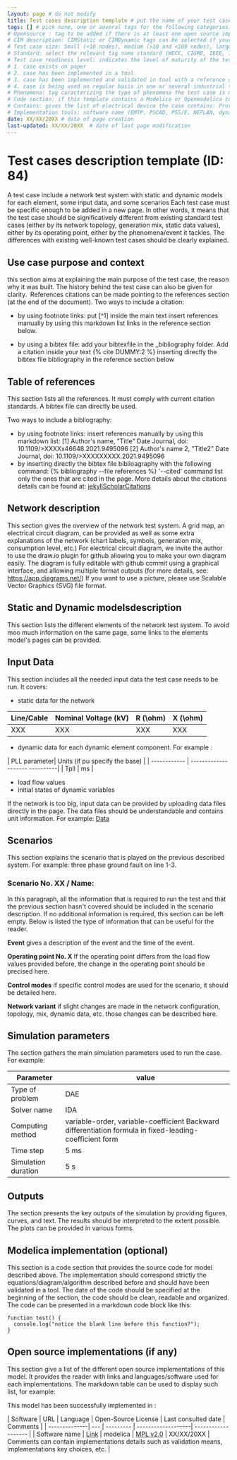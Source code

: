 ```yaml
---
layout: page # do not modify
title: Test cases description template # put the name of your test case, try to be as specific as possible
tags: [] # pick none, one or several tags for the following categories:
# Opensource : tag to be added if there is at least one open source implementation of this test case
# CIM description: CIMStatic or CIMDynamic tags can be selected if your test case can be exported with CIM standard
# Test case size: Small (<10 nodes), medium (>10 and <100 nodes), large (>100 nodes)
# Standard: select the relevant tag name standard (WECC, CIGRE, IEEE, IEC, etc.) if your test case is included in a standard.
# Test case readiness level: indicates the level of maturity of the test case: 
# 1. case exists on paper
# 2. case has been implemented in a tool
# 3. case has been implemented and validated in tool with a reference or field measures.
# 4. case is being used on regular basis in one or several industrial tools
# Phenomena: tag caracterizing the type of phenomena the test case is meant to highlight. For example: Short term Voltage, long term voltage, small signal,  frequency, converter driven instability slow interaction, converter driven instability fast interaction, resonance, restoration, etc.
# Code section: if this template contains a Modelica or Openmodelica code section in line with the network description and equations, use the tag CodeImplementation
# Contains: gives the list of electrical device the case contains: Protection, line, bus, machines, synchronous generator, transformer, controllers, capacitors, sources, excitation system, automatic voltage regulator, PSS, PLL, Governor, load, sensors, wind generation, solar generation, load, HVDC, synchronous condensers, DLR, etc.
# Implementation tools: software name (EMTP, PSCAD, PSS/E, NEPLAN, dynawo, DPSIM, Power Factory, Matlab, STEPSS, RTDS, Opal RT, powerworld, GE PSLF) to be used as tag if your test case is implemented in specific software 
date: XX/XX/20XX # date of page creation 
last-updated: XX/XX/20XX  # date of last page modification 
---
```


# Test cases description template (ID: 84)
<!-- give the title and the identifier to the test case. We recommend to put the issue id generated by colib github. -->

 A test case include a network test system with static and dynamic models for each element, some input data, and some scenarios
 Each test case must be specific enough to be added in a new page. In other words, it means that the test case should be significatively different from existing standard test cases (either by its network topology, generation mix, static data values), either by its operating point, either by the phenomena/event it tackles. The differences with existing well-known test cases should be clearly explained.

## Use case purpose​ and context

this section aims at explaining the main purpose of the test case, the reason why it was built. The history behind the test case can also be given for clarity. ​
References citations can be made pointing to the references section (at the end of the document). Two ways to include a citation:

- by using footnote links:
  put [^1] inside the main text
  insert references manually by using this markdown list links in the reference section below.
  
- by using a bibtex file:
  add your bibtexfile in the _bibliography folder.
  Add a citation inside your text {% cite DUMMY:2 %}
  inserting directly the bibtex file bibliography in the reference section below

## Table of references

This section lists all the references. It must comply with current citation standards. A bibtex file can directly be used.

 Two ways to include a bibliography:

- by using footnote links:
  insert references manually by using this markdown list:
  <a id="1">[1]</a> Author's name, "Title" Date Journal, doi: 10.1109/>XXXXx46648.2021.9495096
  <a id="2">[2]</a> Author's name 2, "Title2" Date Journal, doi: 10.1109/>XXXXXXXXX.2021.9495096
- by inserting directly the bibtex file biblioagraphy with the following command:
{% bibliography --file references  %}
'--cited' command list only the ones that are cited in the page.
More details about the citations details can be found at: [jekyllScholarCitations](https://github.com/inukshuk/jekyll-scholar#citations)

## Network ​description

This section gives the overview of the network test system. A grid map, an electrical circuit diagram,  can be provided as well as some extra explanations of the network (chart labels, symbols, generation mix, consumption level, etc.)
For electrical circuit diagram, we invite the author to use the draw.io plugin for github allowing you to make your own diagram easily. The diagram is fully editable with github commit using a graphical interface, and allowing multiple format outputs (for more details, see: https://app.diagrams.net/)
If you want to use a picture, please use Scalable Vector Graphics (SVG) file format.

## Static and Dynamic models​ description

This section lists the different elements of the network test system. To avoid moo much information on the same page, some links to the elements model's pages can be provided.

## Input Data

This section includes all the needed input data the test case needs to be run.
It covers:

- static data for the network

| Line/Cable  | Nominal Voltage (kV) |  R (\ohm) |  X (\ohm)  |
| ----------- | -------------------- | --------- | ---------- |
| XXX         |    XXX               |   XXX     | XXX        |

- dynamic data for each dynamic element component. For example :

| PLL parameter| Units (if pu specify the base) |
| ------------ | -------------------- ----------|
| Tpll         |   ms                           |

- load flow values
- initial states of dynamic variables

If the network is too big, input data can be provided by uploading data files directly in the page. The data files should be understandable and contains unit information. 
For example: [Data](data.xlsx)

## Scenarios

This section explains the scenario that is played on the previous described system. For example: three phase ground fault on line 1-3.

### Scenario No. XX / Name: <!-- give a number or/and a name to the scenario. -->

In this paragraph, all the information that is required to run the test and that the previous section hasn't covered should be included in the scenario description. If no additional information is required, this section can be left empty.
Below is listed the type of information that can be useful for the reader.

**Event**
gives a description of the event and the time of the event.

**Operating point No. X**
If the operating point differs from the load flow values provided before, the change in the operating point should be precised here.

**Control modes**
if specific control modes are used for the scenario, it should be detailed here.

**Network variant**
if slight changes are made in the network configuration, topology, mix, dynamic data, etc. those changes can be described here.

## Simulation parameters

The section gathers the main simulation parameters used to run the case.
For example:

| Parameter | value |
| --------- | ------ |
| Type of problem | DAE |
| Solver name | IDA |
| Computing method | variable-order, variable-coefficient Backward differentiation formula in fixed-leading-coefficient form |
| Time step | 5 ms |
| Simulation duration | 5 s |


## Outputs

The section presents the key outputs of the simulation by providing figures, curves, and text.
The results should be interpreted to the extent possible.
The plots can be provided in various forms.

## Modelica implementation (optional)

This section is a code section that provides the source code for model described above. The implementation should correspond strictly the equations/diagram/algorithm described before and should have been validated in a tool. The date of the code should be specified at the beginning of the section, the code should be clean, readable and organized.
The code can be presented in a markdown code block like this:
```text
function test() {
  console.log("notice the blank line before this function?");
}
```

## Open source implementations (if any)

This section give a list of the different open source implementations of this model. It provides the reader with links and languages/software used for each implementations.
The markdown table can be used to display such list, for example:

This model has been successfully implemented in :

| Software      | URL | Language  | Open-Source License | Last consulted date | Comments |
| --------------| --- | --------- | -------------------| ------------------- |
| Software name | [Link](https://github.com/toto) | modelica | [MPL v2.0](https://www.mozilla.org/en-US/MPL/2.0/) | XX/XX/20XX | Comments can contain implementations details such as validation means, implementations key choices, etc. |